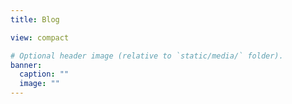 ```yaml
---
title: Blog

view: compact

# Optional header image (relative to `static/media/` folder).
banner:
  caption: ""
  image: ""
---
```

